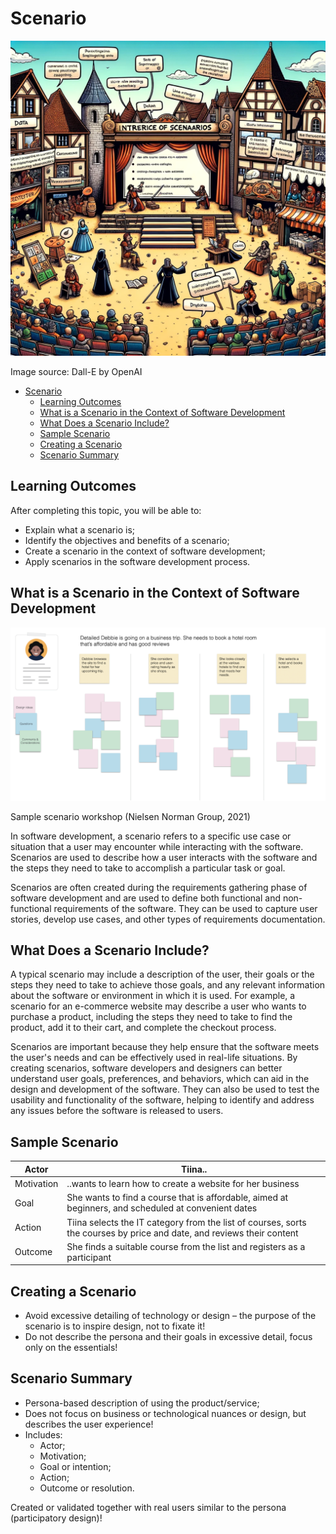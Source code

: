 # Scenario

![Scenario](Scenario.webp)

Image source: Dall-E by OpenAI

- [Scenario](#scenario)
  - [Learning Outcomes](#learning-outcomes)
  - [What is a Scenario in the Context of Software Development](#what-is-a-scenario-in-the-context-of-software-development)
  - [What Does a Scenario Include?](#what-does-a-scenario-include)
  - [Sample Scenario](#sample-scenario)
  - [Creating a Scenario](#creating-a-scenario)
  - [Scenario Summary](#scenario-summary)

## Learning Outcomes

After completing this topic, you will be able to:

- Explain what a scenario is;
- Identify the objectives and benefits of a scenario;
- Create a scenario in the context of software development;
- Apply scenarios in the software development process.

## What is a Scenario in the Context of Software Development

![Scenario Workshop](scenario.png)

Sample scenario workshop (Nielsen Norman Group, 2021)

In software development, a scenario refers to a specific use case or situation that a user may encounter while interacting with the software. Scenarios are used to describe how a user interacts with the software and the steps they need to take to accomplish a particular task or goal.

Scenarios are often created during the requirements gathering phase of software development and are used to define both functional and non-functional requirements of the software. They can be used to capture user stories, develop use cases, and other types of requirements documentation.

## What Does a Scenario Include?

A typical scenario may include a description of the user, their goals or the steps they need to take to achieve those goals, and any relevant information about the software or environment in which it is used. For example, a scenario for an e-commerce website may describe a user who wants to purchase a product, including the steps they need to take to find the product, add it to their cart, and complete the checkout process.

Scenarios are important because they help ensure that the software meets the user's needs and can be effectively used in real-life situations. By creating scenarios, software developers and designers can better understand user goals, preferences, and behaviors, which can aid in the design and development of the software. They can also be used to test the usability and functionality of the software, helping to identify and address any issues before the software is released to users.

## Sample Scenario

| Actor      | Tiina..                                                                                                                |
| ---------- | ---------------------------------------------------------------------------------------------------------------------- |
| Motivation | ..wants to learn how to create a website for her business                                                              |
| Goal       | She wants to find a course that is affordable, aimed at beginners, and scheduled at convenient dates                   |
| Action     | Tiina selects the IT category from the list of courses, sorts the courses by price and date, and reviews their content |
| Outcome    | She finds a suitable course from the list and registers as a participant                                               |

## Creating a Scenario

- Avoid excessive detailing of technology or design – the purpose of the scenario is to inspire design, not to fixate it!
- Do not describe the persona and their goals in excessive detail, focus only on the essentials!

## Scenario Summary

- Persona-based description of using the product/service;
- Does not focus on business or technological nuances or design, but describes the user experience!
- Includes:
  - Actor;
  - Motivation;
  - Goal or intention;
  - Action;
  - Outcome or resolution.

Created or validated together with real users similar to the persona (participatory design)!

